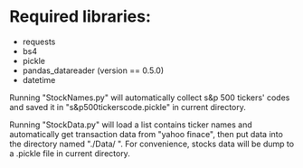 # Required libraries:
  - requests
  - bs4
  - pickle
  - pandas_datareader (version == 0.5.0)
  - datetime
  
Running "StockNames.py" will automatically collect s&p 500 tickers' codes and saved it in "s&p500tickerscode.pickle" in current directory.
  
Running "StockData.py" will load a list contains ticker names and automatically get transaction data from "yahoo finace", then put data into the directory named "./Data/ ". For convenience, stocks data will be dump to a .pickle file in current directory.
